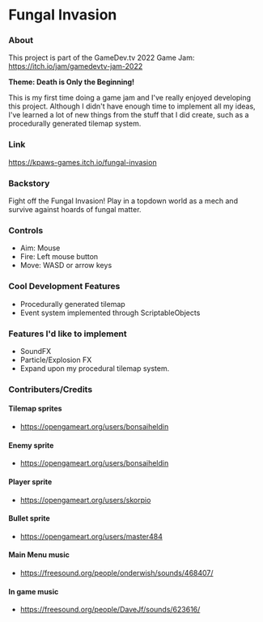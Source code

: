 # Fungal Invasion

### About
This project is part of the GameDev.tv 2022 Game Jam:  
https://itch.io/jam/gamedevtv-jam-2022  
  
**Theme: Death is Only the Beginning!**  
  
This is my first time doing a game jam and I've really enjoyed developing this project. Although I didn't have enough time to implement all my ideas, I've learned a lot of new things from the stuff that I did create, such as a procedurally generated tilemap system.

### Link
https://kpaws-games.itch.io/fungal-invasion

### Backstory
Fight off the Fungal Invasion! Play in a topdown world as a mech and survive against hoards of fungal matter.

### Controls
- Aim: Mouse
- Fire: Left mouse button
- Move: WASD or arrow keys


### Cool Development Features
- Procedurally generated tilemap
- Event system implemented through ScriptableObjects

### Features I'd like to implement
- SoundFX
- Particle/Explosion FX
- Expand upon my procedural tilemap system.


### Contributers/Credits
#### Tilemap sprites
- https://opengameart.org/users/bonsaiheldin

#### Enemy sprite
- https://opengameart.org/users/bonsaiheldin

#### Player sprite
- https://opengameart.org/users/skorpio

#### Bullet sprite
- https://opengameart.org/users/master484

#### Main Menu music
- https://freesound.org/people/onderwish/sounds/468407/

#### In game music
- https://freesound.org/people/DaveJf/sounds/623616/
